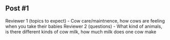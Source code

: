 ## Post #1
Reviewer 1 (topics to expect) - Cow care/maintnence, how cows are feeling when you take their babies
Reviewer 2 (questions) - What kind of animals, is there different kinds of cow milk, how much milk does one cow make
